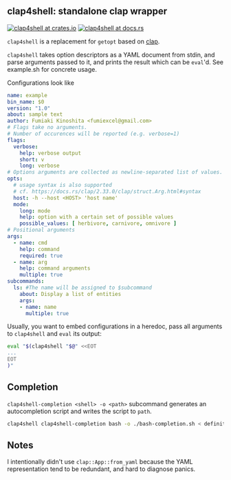 clap4shell: standalone clap wrapper
----

[![clap4shell at crates.io](https://img.shields.io/crates/v/clap4shell.svg)](https://crates.io/crates/clap4shell)
[![clap4shell at docs.rs](https://docs.rs/clap4shell/badge.svg)](https://docs.rs/clap4shell)


`clap4shell` is a replacement for `getopt` based on [clap](https://github.com/clap-rs/clap).

`clap4shell` takes option descriptors as a YAML document from stdin, and parse arguments passed to it, and prints the result which can be `eval`'d. See example.sh for concrete usage.

Configurations look like

```yaml
name: example
bin_name: $0
version: "1.0"
about: sample text
author: Fumiaki Kinoshita <fumiexcel@gmail.com>
# Flags take no arguments.
# Number of occurences will be reported (e.g. verbose=1)
flags:
  verbose:
    help: verbose output
    short: v
    long: verbose
# Options arguments are collected as newline-separated list of values.
opts:
  # usage syntax is also supported
  # cf. https://docs.rs/clap/2.33.0/clap/struct.Arg.html#syntax
  host: -h --host <HOST> 'host name'
  mode:
    long: mode
    help: option with a certain set of possible values
    possible_values: [ herbivore, carnivore, omnivore ]
# Positional arguments
args:
  - name: cmd
    help: command
    required: true
  - name: arg
    help: command arguments
    multiple: true
subcommands:
  ls: #The name will be assigned to $subcommand
    about: Display a list of entities
    args:
    - name: name
      multiple: true
```

Usually, you want to embed configurations in a heredoc, pass all arguments to `clap4shell` and `eval` its output:

```bash
eval "$(clap4shell "$@" <<EOT
...
EOT
)"
```

Completion
----

`clap4shell-completion <shell> -o <path>` subcommand generates an autocompletion script and writes the script to `path`.

```sh
clap4shell clap4shell-completion bash -o ./bash-completion.sh < definition.yaml
```

Notes
----

I intentionally didn't use `clap::App::from_yaml` because the YAML representation tend to be redundant, and hard to diagnose panics.
